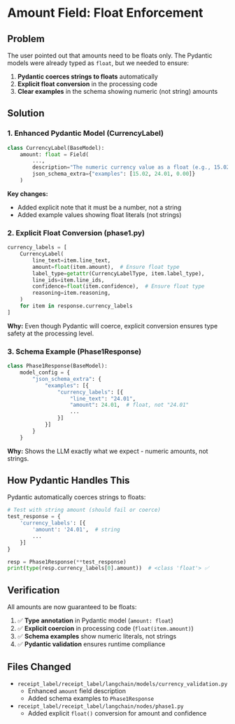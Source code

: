 # Amount Field: Float Enforcement

## Problem

The user pointed out that amounts need to be floats only. The Pydantic models were already typed as `float`, but we needed to ensure:

1. **Pydantic coerces strings to floats** automatically
2. **Explicit float conversion** in the processing code
3. **Clear examples** in the schema showing numeric (not string) amounts

## Solution

### 1. Enhanced Pydantic Model (CurrencyLabel)

```python
class CurrencyLabel(BaseModel):
    amount: float = Field(
        ...,
        description="The numeric currency value as a float (e.g., 15.02 for $15.02, 24.01 for $24.01). Must be a number, not a string.",
        json_schema_extra={"examples": [15.02, 24.01, 0.00]}
    )
```

**Key changes:**
- Added explicit note that it must be a number, not a string
- Added example values showing float literals (not strings)

### 2. Explicit Float Conversion (phase1.py)

```python
currency_labels = [
    CurrencyLabel(
        line_text=item.line_text,
        amount=float(item.amount),  # Ensure float type
        label_type=getattr(CurrencyLabelType, item.label_type),
        line_ids=item.line_ids,
        confidence=float(item.confidence),  # Ensure float type
        reasoning=item.reasoning,
    )
    for item in response.currency_labels
]
```

**Why:** Even though Pydantic will coerce, explicit conversion ensures type safety at the processing level.

### 3. Schema Example (Phase1Response)

```python
class Phase1Response(BaseModel):
    model_config = {
        "json_schema_extra": {
            "examples": [{
                "currency_labels": [{
                    "line_text": "24.01",
                    "amount": 24.01,  # float, not "24.01"
                    ...
                }]
            }]
        }
    }
```

**Why:** Shows the LLM exactly what we expect - numeric amounts, not strings.

## How Pydantic Handles This

Pydantic automatically coerces strings to floats:

```python
# Test with string amount (should fail or coerce)
test_response = {
    'currency_labels': [{
        'amount': '24.01',  # string
        ...
    }]
}

resp = Phase1Response(**test_response)
print(type(resp.currency_labels[0].amount))  # <class 'float'> ✅
```

## Verification

All amounts are now guaranteed to be floats:

1. ✅ **Type annotation** in Pydantic model (`amount: float`)
2. ✅ **Explicit coercion** in processing code (`float(item.amount)`)
3. ✅ **Schema examples** show numeric literals, not strings
4. ✅ **Pydantic validation** ensures runtime compliance

## Files Changed

- `receipt_label/receipt_label/langchain/models/currency_validation.py`
  - Enhanced `amount` field description
  - Added schema examples to `Phase1Response`
- `receipt_label/receipt_label/langchain/nodes/phase1.py`
  - Added explicit `float()` conversion for amount and confidence

